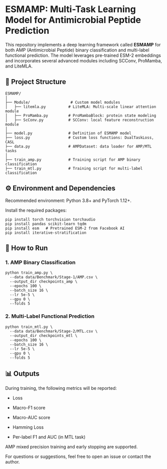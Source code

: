 # ESMAMP: Multi-Task Learning Model for Antimicrobial Peptide Prediction

This repository implements a deep learning framework called **ESMAMP** for both AMP (Antimicrobial Peptide) binary classification and multi-label functional prediction. The model leverages pre-trained ESM-2 embeddings and incorporates several advanced modules including SCConv, ProMamba, and LiteMLA.

## 📁 Project Structure

```
ESMAMP/
│
├── Module/                  # Custom model modules
│   ├── litemla.py          # LiteMLA: Multi-scale linear attention module
│   ├── ProMamba.py         # ProMambaBlock: protein state modeling
│   ├── ScConv.py           # SCConv: local feature reconstruction module
│
├── model.py                # Definition of ESMAMP model
├── loss.py                 # Custom loss functions: DualTaskLoss, CASL
├── data.py                 # AMPDataset: data loader for AMP/MTL tasks
│
├── train_amp.py            # Training script for AMP binary classification
├── train_mtl.py            # Training script for multi-label classification
```

## ⚙️ Environment and Dependencies

Recommended environment: Python 3.8+ and PyTorch 1.12+.

Install the required packages:

```
pip install torch torchvision torchaudio
pip install pandas scikit-learn tqdm
pip install esm   # Pretrained ESM-2 from Facebook AI
pip install iterative-stratification
```

## 🚀 How to Run

### 1. AMP Binary Classification

```
python train_amp.py \
  --data data/Benchmark/Stage-1/AMP.csv \
  --output_dir checkpoints_amp \
  --epochs 100 \
  --batch_size 16 \
  --lr 5e-5 \
  --gpu 0 \
  --folds 5
```

### 2. Multi-Label Functional Prediction

```
python train_mtl.py \
  --data data/Benchmark/Stage-2/MTL.csv \
  --output_dir checkpoints_mtl \
  --epochs 100 \
  --batch_size 16 \
  --lr 5e-5 \
  --gpu 0 \
  --folds 5
```

## 📊 Outputs

During training, the following metrics will be reported:

* Loss

* Macro-F1 score

* Macro-AUC score

* Hamming Loss

* Per-label F1 and AUC (in MTL task)

AMP mixed precision training and early stopping are supported.

For questions or suggestions, feel free to open an issue or contact the author.
